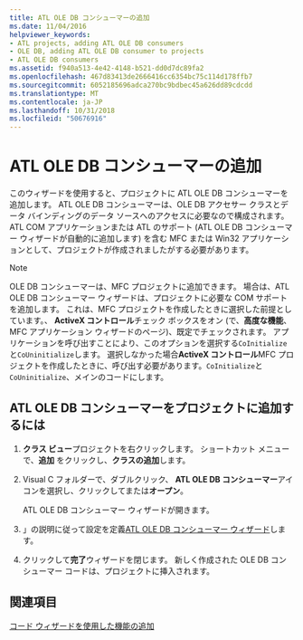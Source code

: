 ```yaml
---
title: ATL OLE DB コンシューマーの追加
ms.date: 11/04/2016
helpviewer_keywords:
- ATL projects, adding ATL OLE DB consumers
- OLE DB, adding ATL OLE DB consumer to projects
- ATL OLE DB consumers
ms.assetid: f940a513-4e42-4148-b521-dd0d7dc89fa2
ms.openlocfilehash: 467d83413de2666416cc6354bc75c114d178ffb7
ms.sourcegitcommit: 6052185696adca270bc9bdbec45a626dd89cdcdd
ms.translationtype: MT
ms.contentlocale: ja-JP
ms.lasthandoff: 10/31/2018
ms.locfileid: "50676916"
---
```

# <a name="adding-an-atl-ole-db-consumer"></a>ATL OLE DB コンシューマーの追加

このウィザードを使用すると、プロジェクトに ATL OLE DB コンシューマーを追加します。 ATL OLE DB コンシューマーは、OLE DB アクセサー クラスとデータ バインディングのデータ ソースへのアクセスに必要なので構成されます。 ATL COM アプリケーションまたは ATL のサポート (ATL OLE DB コンシューマー ウィザードが自動的に追加します) を含む MFC または Win32 アプリケーションとして、プロジェクトが作成されましたがする必要があります。

> [!NOTE]
> OLE DB コンシューマーは、MFC プロジェクトに追加できます。 場合は、ATL OLE DB コンシューマー ウィザードは、プロジェクトに必要な COM サポートを追加します。 これは、MFC プロジェクトを作成したときに選択した前提としています。、 **ActiveX コントロール**チェック ボックスをオン (で、**高度な機能**、MFC アプリケーション ウィザードのページ)、既定でチェックされます。 アプリケーションを呼び出すことにより、このオプションを選択する`CoInitialize`と`CoUninitialize`します。 選択しなかった場合**ActiveX コントロール**MFC プロジェクトを作成したときに、呼び出す必要があります。`CoInitialize`と`CoUninitialize`、メインのコードにします。

## <a name="to-add-an-atl-ole-db-consumer-to-your-project"></a>ATL OLE DB コンシューマーをプロジェクトに追加するには

1. **クラス ビュー**プロジェクトを右クリックします。 ショートカット メニューで、**追加** をクリックし、**クラスの追加**します。

1. Visual C フォルダーで、ダブルクリック、 **ATL OLE DB コンシューマー**アイコンを選択し、クリックしてまたは**オープン**。

   ATL OLE DB コンシューマー ウィザードが開きます。

1. 」の説明に従って設定を定義[ATL OLE DB コンシューマー ウィザード](../../atl/reference/atl-ole-db-consumer-wizard.md)します。

1. クリックして**完了**ウィザードを閉じます。 新しく作成された OLE DB コンシューマー コードは、プロジェクトに挿入されます。

## <a name="see-also"></a>関連項目

[コード ウィザードを使用した機能の追加](../../ide/adding-functionality-with-code-wizards-cpp.md)

